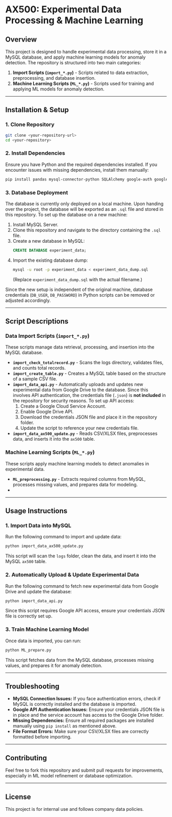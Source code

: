 # AX500: Experimental Data Processing & Machine Learning

## Overview
This project is designed to handle experimental data processing, store it in a MySQL database, and apply machine learning models for anomaly detection. The repository is structured into two main categories:

1. **Import Scripts (`import_*.py`)** - Scripts related to data extraction, preprocessing, and database insertion.
2. **Machine Learning Scripts (`ML_*.py`)** - Scripts used for training and applying ML models for anomaly detection.

---
## **Installation & Setup**
### **1. Clone Repository**
```sh
git clone <your-repository-url>
cd <your-repository>
```

### **2. Install Dependencies**
Ensure you have Python and the required dependencies installed. If you encounter issues with missing dependencies, install them manually:
```sh
pip install pandas mysql-connector-python SQLAlchemy google-auth google-auth-oauthlib google-auth-httplib2 google-api-python-client cryptography
```

### **3. Database Deployment**
The database is currently only deployed on a local machine. Upon handing over the project, the database will be exported as an `.sql` file and stored in this repository. To set up the database on a new machine:

1. Install MySQL Server.
2. Clone this repository and navigate to the directory containing the `.sql` file.
3. Create a new database in MySQL:
   ```sql
   CREATE DATABASE experiment_data;
   ```
4. Import the existing database dump:
   ```sh
   mysql -u root -p experiment_data < experiment_data_dump.sql
   ```
   (Replace `experiment_data_dump.sql` with the actual filename.)

Since the new setup is independent of the original machine, database credentials (`DB_USER`, `DB_PASSWORD`) in Python scripts can be removed or adjusted accordingly.

---
## **Script Descriptions**

### **Data Import Scripts (`import_*.py`)**
These scripts manage data retrieval, processing, and insertion into the MySQL database.

- **`import_check_totalrecord.py`** - Scans the logs directory, validates files, and counts total records.
- **`import_create_table.py`** - Creates a MySQL table based on the structure of a sample CSV file.
- **`import_data_api.py`** - Automatically uploads and updates new experimental data from Google Drive to the database. Since this involves API authentication, the credentials file (`.json`) is **not included** in the repository for security reasons. To set up API access:
  1. Create a Google Cloud Service Account.
  2. Enable Google Drive API.
  3. Download the credentials JSON file and place it in the repository folder.
  4. Update the script to reference your new credentials file.
- **`import_data_ax500_update.py`** - Reads CSV/XLSX files, preprocesses data, and inserts it into the `ax500` table.

### **Machine Learning Scripts (`ML_*.py`)**
These scripts apply machine learning models to detect anomalies in experimental data.

- **`ML_preprocessing.py`** - Extracts required columns from MySQL, processes missing values, and prepares data for modeling.
- 

---
## **Usage Instructions**

### **1. Import Data into MySQL**
Run the following command to import and update data:
```sh
python import_data_ax500_update.py
```
This script will scan the `logs` folder, clean the data, and insert it into the MySQL `ax500` table.

### **2. Automatically Upload & Update Experimental Data**
Run the following command to fetch new experimental data from Google Drive and update the database:
```sh
python import_data_api.py
```
Since this script requires Google API access, ensure your credentials JSON file is correctly set up.

### **3. Train Machine Learning Model**
Once data is imported, you can run:
```sh
python ML_prepare.py
```
This script fetches data from the MySQL database, processes missing values, and prepares it for anomaly detection.

---
## **Troubleshooting**
- **MySQL Connection Issues:** If you face authentication errors, check if MySQL is correctly installed and the database is imported.
- **Google API Authentication Issues:** Ensure your credentials JSON file is in place and the service account has access to the Google Drive folder.
- **Missing Dependencies:** Ensure all required packages are installed manually using `pip install` as mentioned above.
- **File Format Errors:** Make sure your CSV/XLSX files are correctly formatted before importing.

---
## **Contributing**
Feel free to fork this repository and submit pull requests for improvements, especially in ML model refinement or database optimization.

---
## **License**
This project is for internal use and follows company data policies.

